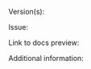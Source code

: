 <!--- PR title format: [GH#<gh-issue-id>][BZ#<bz-issue-id>][OCPBUGS#<jira-issue-id>][OSDOCS-<jira-issue-id>]: <short-description-of-the-pr> --->

<!--- If your changes apply to the latest release and/or in-development version of OpenShift, open your PR against the `main` branch. --->

Version(s):
<!--- Specify the version or versions of OpenShift your PR applies to. -->

<!-- Version examples:
  * PR applies to all versions after a specific version (e.g. 4.8): 4.8+
  * PR applies to the in-development version (e.g. 4.11) and future versions: 4.11+
  * PR applies only to a specific single version (e.g. 4.10): 4.10
  * PR applies to multiple specific versions (e.g. 4.6-4.8): 4.6, 4.7, 4.8 --->

Issue:
<!--- Add a link to the Bugzilla, Jira, or GitHub issue, if applicable. --->

Link to docs preview:
<!--- Add direct link(s) to the exact page(s) with updated content from the preview build. -->

<!-- NOTE:
Automatic preview functionality is currently not available.
  * OpenShift documentation team members (core and aligned) must include a link to a locally generated preview for PRs that update the rendered build in any way.
  * External contributors can request a generated preview from the OpenShift documentation team. --->

Additional information:
<!--- Optional: Include additional context or expand the description here.--->



<!--- Next steps after opening your PR:

* Ask for peer review from the OpenShift docs team:
  - For Red Hat associates: Ping @peer-review-squad requesting a review in the #forum-docs-review channel (CoreOS Slack workspace) and provide the following information:
    * A link to the PR.
    * The size of the PR that the GitHub bot assigns (ex: XS, S, M, L, XL).
    * If there is urgency or a deadline for the review.
  - For community authors: Request a review by tagging @openshift/team-documentation in a GitHub comment.

  Slack is the quickest and preferred way to request a review.

* IMPORTANT:
  - All documentation changes must be verified by a QE team associate before merging.
  - Squash to one commit before submitting your PR for peer review.

* For more information about verifying your content, see:
  https://github.com/openshift/openshift-docs/blob/main/contributing_to_docs/doc_guidelines.adoc#verification-of-your-content

* For more information about contributing to OpenShift documentation, see:
  https://github.com/openshift/openshift-docs/blob/main/contributing_to_docs/contributing.adoc

Additional resources

The OpenShift docs repo adheres to the following style guides:

- OpenShift documentation guidelines (OSDOCS)
  https://github.com/openshift/openshift-docs/blob/main/contributing_to_docs/doc_guidelines.adoc
- Red Hat Supplementary Style Guide (SSG)
  https://redhat-documentation.github.io/supplementary-style-guide/
- Modular Documentation Reference Guide (Mod Docs)
  https://redhat-documentation.github.io/modular-docs/
- IBM Style Guide (ISG)
  https://www.ibm.com/docs/en/ibm-style

You can log in to the ISG by using your @redhat.com id and single sign-on (SSO) credentials. --->

